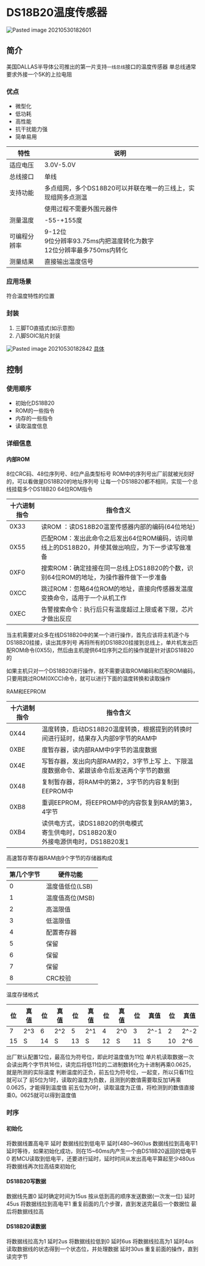 # DS18B20温度传感器
![Pasted image 20210530182601](../../../../pictures/Pasted%20image%2020210530182601.png) 
## 简介
美国DALLAS半导体公司推出的第一片支持`一线总线`接口的温度传感器
单总线通常要求外接一个5K的上拉电阻
### 优点
+ 微型化
+ 低功耗
+ 高性能
+ 抗干扰能力强
+ 简单易用

| 特性         | 说明                                                                        |
| ------------ | --------------------------------------------------------------------------- |
| 适应电压     | 3.0V-5.0V                                                                   |
| 总线接口     | 单线                                                                        |
| 支持功能     | 多点组网，多个DS18B20可以并联在唯一的三线上，实现组网多点测温               |
|              | 使用过程不需要外围元器件                                                    |
| 测量温度     | -55-+155度                                                                  |
| 可编程分辨率 | 9-12位</br>9位分辨率93.75ms内把温度转化为数字</br>12位分辨率最多750ms内转化 |
| 测量结果     | 直接输出温度信号                                                                            |


### 应用场景
符合温度特性的位置

### 封装
1. 三脚TO直插式(如示意图)
2. 八脚SOIC贴片封装

![Pasted image 20210530182842](../../../../pictures/Pasted%20image%2020210530182842.png)
[具体](http://cdn.sparkfun.com/datasheets/Sensors/Temp/DS18B20.pdf)

## 控制
### 使用顺序
+ 初始化DS18B20
+ ROM的一些指令
+ 内存的一些指令
+ 读取温度信息


### 详细信息
#### 内部ROM
8位CRC码、48位序列号、8位产品类型标号
ROM中的序列号出厂前就被光刻好的，可以看做是DS18B20的地址序列号
让每一个DS18B20都不相同，实现一个总线挂载多个DS18B20
64位ROM指令

| 十六进制指令 | 指令含义                                                                                        |
| ------------ | ----------------------------------------------------------------------------------------------- |
| 0X33         | 读ROM  ：读DS18B20温室传感器内部的编码(64位地址)                                                |
| 0X55         | 匹配ROM：发出此命令之后发出64位ROM编码，访问单线上的DS18B20，并使其做出响应，为下一步读写做准备 |
| 0XF0         | 搜索ROM：确定挂接在同一总线上DS18B20的个数，识别64位ROM的地址，为操作器件做下一步准备           |
| 0XCC         | 跳过ROM：忽略64位ROM的地址，直接向传感器发温度变换命令，适用于一个从机工作                      |
| 0XEC         | 告警搜索命令：执行后只有温度超过上限或者下限，芯片才做出反应                                    |

当主机需要对众多在线DS18B20中的某一个进行操作，首先应该将主机逐个与DS18B20挂接，读出其序列号
再将所有的DS18B20挂接到总线上，单片机发出匹配ROM命令(0X55)，然后由主机提供64位序列之后的操作就是针对该DS18B20的

如果主机只对一个DS18B20进行操作，就不需要读取ROM编码和匹配ROM编码，只要用跳过ROM(0XCC)命令，就可以进行下面的温度转换和读取操作

RAM和EEPROM

| 十六进制指令 | 指令含义                                                                                   |
| ------------ | ------------------------------------------------------------------------------------------ |
| 0X44         | 温度转换，启动DS18B20温度转换，根据提到的转换时间进行延时，结果存入内部9字节的RAM中        |
| 0XBE         | 度暂存器，读内部RAM中9字节的温度数据                                                       |
| 0X4E         | 写暂存器，发出向内部RAM的2，3字节上写 上、下限温度数据命令、紧跟该命令后发送两个字节的数据 |
| 0X48         | 复制暂存器，将RAM中的第2，3字节的内容复制到EEPROM中                                        |
| 0XB8         | 重调EEPROM，将EEPROM中的内容恢复到RAM的第3，4字节                                          |
| 0XB4         | 读供电方式，读DS18B20的供电模式</br>寄生供电时，DS18B20发0</br>外接电源供电时，DS18B20发1  |


高速暂存寄存器RAM由9个字节的存储器构成

| 第几个字节 | 硬件功能        |
| ---------- | --------------- |
| 0          | 温度值低位(LSB) |
| 1          | 温度值高位(MSB) |
| 2          | 高温限值        |
| 3          | 低温限值        |
| 4          | 配置寄存器      |
| 5          | 保留            |
| 6          | 保留            |
| 7          | 保留            |
| 8          | CRC校验         |

温度存储格式

| 位  | 真值 | 位  | 真值 | 位  | 真值 | 位  | 真值 | 位  | 真值 | 位  | 真值 | 位  | 真值 | 位  | 真值 |
| --- | ---- | --- | ---- | --- | ---- | --- | ---- | --- | ---- | --- | ---- | --- | ---- | --- | ---- |
| 7   | 2^3  | 6   | 2^2  | 5   | 2^1  | 4   | 2^0  | 3   | 2^-1 | 2   | 2^-2 | 1   | 2^-3 | 0   | 2^-4 |
| 15  | S    | 14  | S    | 13  | S    | 12  | S    | 11  | S    | 10  | 2^6  | 9   | 2^5  | 8   | 2^4  |


出厂默认配置12位，最高位为符号位，即此时温度值为11位
单片机读取数据一次会读出两个字节共16位，读完后将低11位的二进制数转化为十进制再乘0.0625，就是所测的实际温度
判断温度的正负，前五位为符号位，一起变，所以只看11位就可以了
前5位为1时，读取的温度为负数，且测到的数值需要取反加1再乘0.0625，才能得到温度值
前五位为0时，读取温度为正值，将检测到的数值直接乘0。0625就可以得到温度值

### 时序
#### 初始化
将数据线置高电平
延时
数据线拉到低电平
延时(480~960)us
数据线拉到高电平1
延时等待，如果初始化成功，则在15~60ms内产生一个由DS18B20返回的低电平0
若MCU读取到低电平，还要进行延时，延时时间从发出高电平算起至少480us
将数据线再次拉高结束初始化

#### DS18B20写数据
数据线先置0
延时确定时间为15us
按从低到高的顺序发送数据(一次发一位)
延时45us
将数据线拉到高电平1
重复前面的几个步骤，直到发送完最后一个数据位
最后将数据线拉高

#### DS18B20读数据
将数据线拉高为1
延时2us
将数据线拉低到0
延时6us
将数据线拉高为1
延时4us
读取数据线的状态得到一个状态位，并处理数据
延时30us
重复前面的操作，直到读完字节


